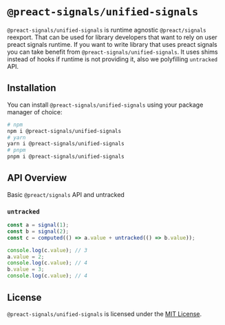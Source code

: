 # `@preact-signals/unified-signals`

`@preact-signals/unified-signals` is runtime agnostic `@preact/signals` reexport. That can be used for library developers that want to rely on user preact signals runtime. If you want to write library that uses preact signals you can take benefit from `@preact-signals/unified-signals`. It uses shims instead of hooks if runtime is not providing it, also we polyfilling `untracked` API.

## Installation

You can install `@preact-signals/unified-signals` using your package manager of choice:

```bash
# npm
npm i @preact-signals/unified-signals
# yarn
yarn i @preact-signals/unified-signals
# pnpm
pnpm i @preact-signals/unified-signals
```

## API Overview

Basic `@preact/signals` API and untracked

### `untracked`

```ts
const a = signal(1);
const b = signal(2);
const c = computed(() => a.value + untracked(() => b.value));

console.log(c.value); // 3
a.value = 2;
console.log(c.value); // 4
b.value = 3;
console.log(c.value); // 4
```

## License

`@preact-signals/unified-signals` is licensed under the [MIT License](./LICENSE).
